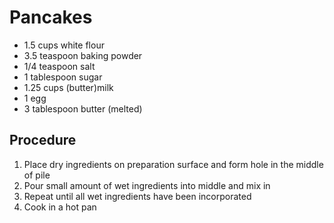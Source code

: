 # Pancakes

 * 1.5 cups white flour
 * 3.5 teaspoon baking powder
 * 1/4 teaspoon salt
 * 1 tablespoon sugar
 * 1.25 cups (butter)milk
 * 1 egg
 * 3 tablespoon butter (melted)

## Procedure

1. Place dry ingredients on preparation surface and form hole in the middle of pile
2. Pour small amount of wet ingredients into middle and mix in
3. Repeat until all wet ingredients have been incorporated
4. Cook in a hot pan
